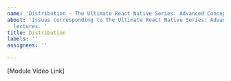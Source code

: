 ```yaml
---
name: 'Distribution - The Ultimate React Native Series: Advanced Concepts'
about: 'Issues corresponding to The Ultimate React Native Series: Advanced Concepts
  lectures. '
title: Distribution
labels: ''
assignees: ''

---
```


[Module Video Link]
